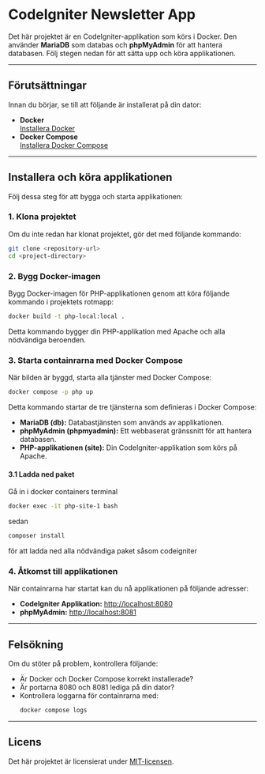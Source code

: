 # CodeIgniter Newsletter App

Det här projektet är en CodeIgniter-applikation som körs i Docker. Den använder **MariaDB** som databas och **phpMyAdmin** för att hantera databasen. Följ stegen nedan för att sätta upp och köra applikationen.

---

## Förutsättningar

Innan du börjar, se till att följande är installerat på din dator:

- **Docker**  
  [Installera Docker](https://docs.docker.com/get-docker/)
- **Docker Compose**  
  [Installera Docker Compose](https://docs.docker.com/compose/install/)

---

## Installera och köra applikationen

Följ dessa steg för att bygga och starta applikationen:

### 1. Klona projektet

Om du inte redan har klonat projektet, gör det med följande kommando:

```bash
git clone <repository-url>
cd <project-directory>
```

### 2. Bygg Docker-imagen

Bygg Docker-imagen för PHP-applikationen genom att köra följande kommando i projektets rotmapp:

```bash
docker build -t php-local:local .
```

Detta kommando bygger din PHP-applikation med Apache och alla nödvändiga beroenden.

### 3. Starta containrarna med Docker Compose

När bilden är byggd, starta alla tjänster med Docker Compose:

```bash
docker compose -p php up
```

Detta kommando startar de tre tjänsterna som definieras i Docker Compose:

- **MariaDB (db):** Databastjänsten som används av applikationen.  
- **phpMyAdmin (phpmyadmin):** Ett webbaserat gränssnitt för att hantera databasen.  
- **PHP-applikationen (site):** Din CodeIgniter-applikation som körs på Apache.

#### 3.1 Ladda ned paket

Gå in i docker containers terminal 
```bash 
docker exec -it php-site-1 bash
```

sedan 
```bash 
composer install
```
för att ladda ned alla nödvändiga paket såsom codeigniter


### 4. Åtkomst till applikationen


När containrarna har startat kan du nå applikationen på följande adresser:

- **CodeIgniter Applikation:** [http://localhost:8080](http://localhost:8080)  
- **phpMyAdmin:** [http://localhost:8081](http://localhost:8081)

---

## Felsökning

Om du stöter på problem, kontrollera följande:

- Är Docker och Docker Compose korrekt installerade?  
- Är portarna 8080 och 8081 lediga på din dator?  
- Kontrollera loggarna för containrarna med:  
  ```bash
  docker compose logs
  ```

---

## Licens

Det här projektet är licensierat under [MIT-licensen](LICENSE).